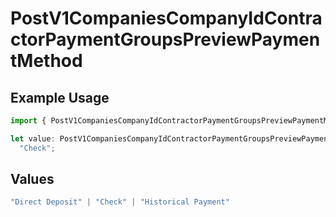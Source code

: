 # PostV1CompaniesCompanyIdContractorPaymentGroupsPreviewPaymentMethod

## Example Usage

```typescript
import { PostV1CompaniesCompanyIdContractorPaymentGroupsPreviewPaymentMethod } from "gusto_embedded/models/operations";

let value: PostV1CompaniesCompanyIdContractorPaymentGroupsPreviewPaymentMethod =
  "Check";
```

## Values

```typescript
"Direct Deposit" | "Check" | "Historical Payment"
```